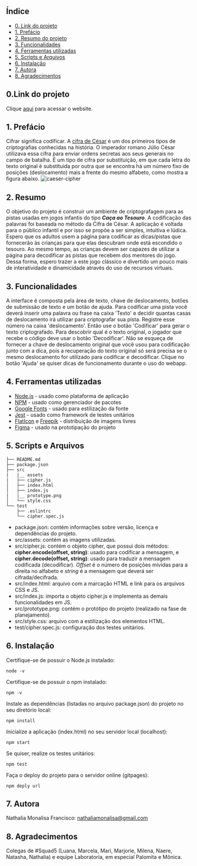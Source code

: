 ## Índice
* [0. Link do projeto](#0.link-do-projeto)
* [1. Prefácio](#1-prefácio)
* [2. Resumo do projeto](#2-resumo-do-projeto)
* [3. Funcionalidades](#3-funcionalidades)
* [4. Ferramentas utilizadas](#4-ferramentas-utilizadas)
* [5. Scripts e Arquivos](#5-scripts-e-arquivos)
* [6. Instalação](#6-instalação)
* [7. Autora](#7-autora)
* [8. Agradecimentos](#8-agradecimentos)


## 0.Link do projeto
Clique [aqui](https://nmonalisa.github.io/SAP004-cipher/) para acessar o website.


## 1. Prefácio
Cifrar significa codificar. A [cifra de
César](https://pt.wikipedia.org/wiki/Cifra_de_C%C3%A9sar) é um dos primeiros
tipos de criptografias conhecidas na história. O imperador romano Júlio César
utilizava essa cifra para enviar ordens secretas aos seus generais no campo de
batalha. É um
tipo de cifra por substituição, em que cada letra do texto original é
substituida por outra que se encontra há um número fixo de posições
(deslocamento) mais a frente do mesmo alfabeto, como mostra a figura abaixo.
![caeser-cipher](https://user-images.githubusercontent.com/11894994/60990999-07ffdb00-a320-11e9-87d0-b7c291bc4cd1.png)


## 2. Resumo
O objetivo do projeto é construir um ambiente de criptografagem para as pistas usadas em jogos infantis do tipo ___Caça ao Tesouro___. A codificação das palavras foi baseada no método da Cifra de César. A aplicação é voltada para o público infantil e por isso se propõe a ser simples, intuitiva e lúdica. Espero que os adultos usem a página para codificar as dicas/pistas que fornecerão às crianças para que elas descubram onde está escondido o tesouro. Ao mesmo tempo, as crianças devem ser capazes de utilizar a página para decodificar as pistas que recebem dos mentores do jogo. Dessa forma, espero trazer a este jogo clássico e divertido um pouco mais de interatividade e dinamicidade através do uso de recursos virtuais.

## 3. Funcionalidades
A interface é composta pela área de texto, chave de deslocamento, botões de submissão de texto e um botão de ajuda. Para codificar uma pista você deverá inserir uma palavra ou frase na caixa 'Texto' e decidir quantas casas de deslocamento irá utilizar para criptografar sua pista. Registre esse número na caixa 'deslocamento'. Então use o botão 'Codificar' para gerar o texto criptografado. Para descobrir qual é o texto original, o jogador que recebe o código deve usar o botão 'Decodificar'. Não se esqueça de fornecer a chave de deslocamento original que você usou para codificação junto com a dica, pois a recuperação do texto original só será precisa se o mesmo deslocamento for utilizado para codificar e decodificar. Clique no botão 'Ajuda' se quiser dicas de funcionamento durante o uso do webapp.

## 4. Ferramentas utilizadas
* [Node.js](https://nodejs.org/en/) - usado como plataforma de aplicação 
* [NPM](https://www.npmjs.com/) - usado como gerenciador de pacotes
* [Google Fonts](https://fonts.google.com/) - usado para estilização da fonte
* [Jest](https://jestjs.io/pt-BR/) - usado como framework de testes unitários
* [FlatIcon](https://www.flaticon.com/) e [Freepik](https://br.freepik.com/) - distribuição de imagens livres
* [Figma](https://www.figma.com/) - usado na prototipação do projeto

## 5. Scripts e Arquivos

```
├── README.md
├── package.json
├── src
|   |__ assets
|   ├── cipher.js
│   ├── index.html
│   ├── index.js
|   |__ prototype.png
│   └── style.css
└── test
    ├── .eslintrc
    └── cipher.spec.js
```
* package.json: contém informações sobre versão, licença e dependências do projeto.
* src/assets: contém as imagens utilizadas.
* src/cipher.js: contém o objeto cipher, que possui dois métodos: __cipher.encode(offset, string)__: usado para codificar a mensagem, e __cipher.decode(offset, string)__: usado para traduzir a mensagem codificada (decodificar). _Offset_ é o número de posições mividas para a direita no alfabeto e _string_ é a mensagem que deverá ser cifrada/decifrada.
* src/index.html: arquivo com a marcação HTML e link para os arquivos CSS e JS.
* src/index.js: importa o objeto cipher.js e implementa as demais funcionalidades em JS.
* src/prototype.png: contém o protótipo do projeto (realizado na fase de planejamento).
* src/style.css: arquivo com a estilização dos elementos HTML.
* test/cipher.spec.js: configuração dos testes unitários.

## 6. Instalação
Certifique-se de possuir o Node.js instalado:
```
node -v
```
Certifique-se de possuir o npm instalado:
```
npm -v
```
Instale as dependências (listadas no arquivo package.json) do projeto no seu diretório local:
```
npm install
```
Inicialize a aplicação (index.html) no seu servidor local (localhost):
```
npm start
```
Se quiser, realize os testes unitários:
```
npm test
```
Faça o deploy do projeto para o servidor online (gitpages):
```
npm deply url
```

## 7. Autora
Nathalia Monalisa Francisco: nathaliamonalisa@gmail.com

## 8. Agradecimentos
Colegas de #Squad5 (Luana, Marcela, Mari, Marjorie, Milena, Naere, Natasha, Nathalia) e equipe Laboratoria, em especial Palomita e Mônica.
